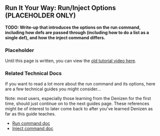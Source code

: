 Run It Your Way: Run/Inject Options (PLACEHOLDER ONLY)
-----------------------------------

**TODO: Write-up that introduces the options on the run command, including how defs are passed through (including how to do a list as a single def), and how the inject command differs.**

### Placeholder

Until this page is written, you can view the [old tutorial video here](https://one.denizenscript.com/denizen/vids/Run%20And%20Inject).

### Related Technical Docs

If you want to read a lot more about the run command and its options, here are a few technical guides you might consider...

Note: most users, especially those learning from the Denizen for the first time, should just continue on to the next guides page. These references might be of interest to later come back to after you've learned Denizen as far as this guide teaches.

- [Run command doc](https://meta.denizenscript.com/Docs/Commands/run)
- [Inject command doc](https://meta.denizenscript.com/Docs/Commands/inject)
